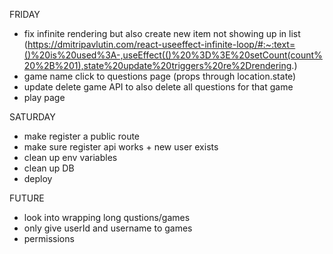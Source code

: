 FRIDAY

- fix infinite rendering but also create new item not showing up in list (https://dmitripavlutin.com/react-useeffect-infinite-loop/#:~:text=()%20is%20used%3A-,useEffect(()%20%3D%3E%20setCount(count%20%2B%201),state%20update%20triggers%20re%2Drendering.)
- game name click to questions page (props through location.state)
- update delete game API to also delete all questions for that game
- play page

SATURDAY

- make register a public route
- make sure register api works + new user exists
- clean up env variables
- clean up DB
- deploy

FUTURE

- look into wrapping long qustions/games
- only give userId and username to games
- permissions
